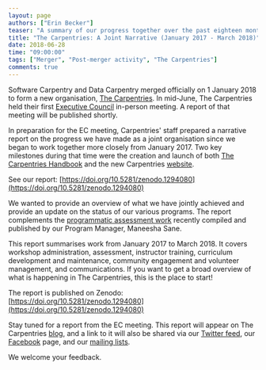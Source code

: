 ```yaml
---
layout: page
authors: ["Erin Becker"]
teaser: "A summary of our progress together over the past eighteen months"
title: "The Carpentries: A Joint Narrative (January 2017 - March 2018)"
date: 2018-06-28
time: "09:00:00"
tags: ["Merger", "Post-merger activity", "The Carpentries"]
comments: true
---
```


Software Carpentry and Data Carpentry merged officially on 1 January 2018 to form a new 
organisation, [The Carpentries](https://carpentries.org/). In mid-June, The Carpentries held  their 
first [Executive Council](http://static.carpentries.org/governance/) in-person meeting. 
A report of that meeting will be published shortly. 

In preparation for the EC meeting, Carpentries' staff prepared a narrative report on the progress we have made 
as a joint organisation since we began to work together more closely from January 2017. 
Two key milestones during that time were the creation and launch 
of both [The Carpentries Handbook](https://docs.carpentries.org/) and the new Carpentries [website](https://carpentries.org/).

See our report: [https://doi.org/10.5281/zenodo.1294080](https://doi.org/10.5281/zenodo.1294080)

We wanted to provide an overview of what we have jointly achieved and provide an update on the status of our 
various programs. The report complements 
the [programmatic assessment work](https://carpentries.org/blog/2018/06/programmatic-assessment/) 
recently compiled and published by our Program Manager, Maneesha Sane.

This report summarises work from January 2017 to March 2018. It covers workshop administration, 
assessment, instructor training, curriculum development and maintenance, community engagement and 
volunteer management, and communications. If you want to get a broad overview of what is happening in The 
Carpentries, this is the place to start!

The report is published on Zenodo: [https://doi.org/10.5281/zenodo.1294080](https://doi.org/10.5281/zenodo.1294080)

Stay tuned for a report from the EC meeting. This report will appear on
The Carpentries [blog](https://carpentries.org/blog), and a link to it will also be 
shared via our [Twitter feed](https://twitter.com/thecarpentries), 
our [Facebook](https://facebook.com/carpentries) page, and 
our [mailing lists](https://carpentries.topicbox.com/). 

We welcome your feedback.

